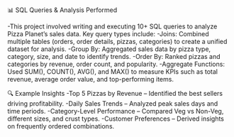 📊 SQL Queries & Analysis Performed

-This project involved writing and executing 10+ SQL queries to analyze Pizza Planet’s sales data. Key query types include:
  -Joins: Combined multiple tables (orders, order details, pizzas, categories) to create a unified dataset for analysis.
  -Group By: Aggregated sales data by pizza type, category, size, and date to identify trends.
  -Order By: Ranked pizzas and categories by revenue, order count, and popularity.
  -Aggregate Functions: Used SUM(), COUNT(), AVG(), and MAX() to measure KPIs such as total revenue, average order value, and top-performing items.

🔍 Example Insights
-Top 5 Pizzas by Revenue – Identified the best sellers driving profitability.
-Daily Sales Trends – Analyzed peak sales days and time periods.
-Category-Level Performance – Compared Veg vs Non-Veg, different sizes, and crust types.
-Customer Preferences – Derived insights on frequently ordered combinations.
